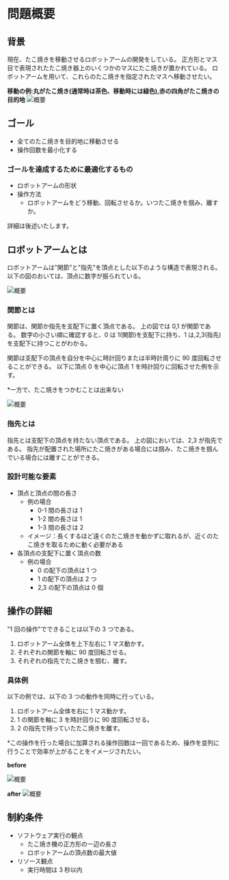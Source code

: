 # 問題概要

## 背景

現在、たこ焼きを移動させるロボットアームの開発をしている。 正方形とマス目で表現されたたこ焼き器上のいくつかのマスにたこ焼きが置かれている。 ロボットアームを用いて、これらのたこ焼きを指定されたマスへ移動させたい。

**移動の例:丸がたこ焼き(通常時は茶色、移動時には緑色),赤の四角がたこ焼きの目的地**
![概要](../data/1.gif)

## ゴール

- 全てのたこ焼きを目的地に移動させる
- 操作回数を最小化する

### ゴールを達成するために最適化するもの

- ロボットアームの形状
- 操作方法
  - ロボットアームをどう移動、回転させるか。いつたこ焼きを掴み、離すか。

詳細は後述いたします。

## ロボットアームとは

ロボットアームは"関節"と"指先"を頂点とした以下のような構造で表現される。
以下の図のおいては、頂点に数字が振られている。

![概要](../data/1.png)

### 関節とは

関節は、関節か指先を支配下に置く頂点である。
上の図では 0,1 が関節である。
数字の小さい順に確認すると、0 は 1(関節)を支配下に持ち、1 は,2,3(指先)を支配下に持つことがわかる。

関節は支配下の頂点を自分を中心に時計回りまたは半時計周りに 90 度回転させることができる。
以下に頂点 0 を中心に頂点 1 を時計回りに回転させた例を示す。

\*一方で、たこ焼きをつかむことは出来ない

![概要](../data/2.png)

### 指先とは

指先とは支配下の頂点を持たない頂点である。
上の図においては、2,3 が指先である。
指先が配置された場所にたこ焼きがある場合には掴み、たこ焼きを掴んでいる場合には離すことができる。

### 設計可能な要素

- 頂点と頂点の間の長さ
  - 例の場合
    - 0-1 間の長さは 1
    - 1-2 間の長さは 1
    - 1-3 間の長さは 2
  - イメージ：長くするほど遠くのたこ焼きを動かずに取れるが、近くのたこ焼きを取るために動く必要がある
- 各頂点の支配下に置く頂点の数
  - 例の場合
    - 0 の配下の頂点は 1 つ
    - 1 の配下の頂点は 2 つ
    - 2,3 の配下の頂点は 0 個

## 操作の詳細

"1 回の操作"でできることは以下の 3 つである。

1. ロボットアーム全体を上下左右に 1 マス動かす。
2. それぞれの関節を軸に 90 度回転させる。
3. それぞれの指先でたこ焼きを掴む、離す。

### 具体例

以下の例では、以下の 3 つの動作を同時に行っている。

1. ロボットアーム全体を右に 1 マス動かす。
2. 1 の関節を軸に 3 を時計回りに 90 度回転させる。
3. 2 の指先で持っていたたこ焼きを離す。

\*この操作を行った場合に加算される操作回数は一回であるため、操作を並列に行うことで効率が上がることをイメージされたい。

**before**

![概要](../data/before.png)

**after**
![概要](../data/after.png)

## 制約条件

- ソフトウェア実行の観点
  - たこ焼き機の正方形の一辺の長さ
  - ロボットアームの頂点数の最大値
- リソース観点
  - 実行時間は 3 秒以内
